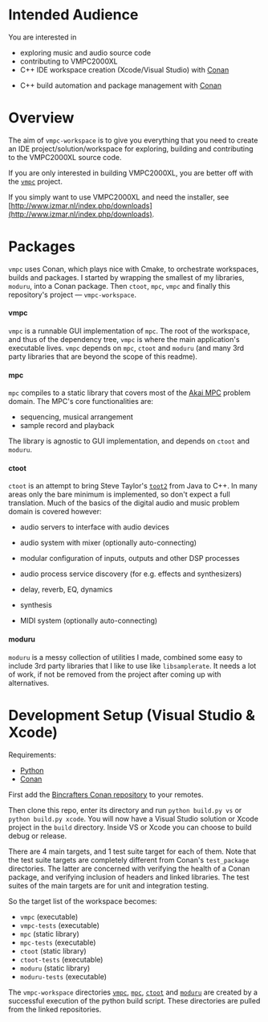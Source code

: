 # Intended Audience

You are interested in

* exploring music and audio source code
* contributing to VMPC2000XL
* C++ IDE workspace creation (Xcode/Visual Studio) with [Conan](https://conan.io/)

- C++ build automation and package management with [Conan](https://conan.io/)

  

# Overview

The aim of `vmpc-workspace` is to give you everything that you need to create an IDE project/solution/workspace for exploring, building and contributing to the VMPC2000XL source code.

If you are only interested in building VMPC2000XL, you are better off with the [`vmpc`](https://github.com/izzyreal/vmpc) project.

If you simply want to use VMPC2000XL and need the installer, see [http://www.izmar.nl/index.php/downloads](http://www.izmar.nl/index.php/downloads).



# Packages

`vmpc` uses Conan, which plays nice with Cmake, to orchestrate workspaces, builds and packages. I started by wrapping the smallest of my libraries, `moduru`, into a Conan package. Then `ctoot`, `mpc`, `vmpc` and finally this repository's project — `vmpc-workspace`.



#### vmpc

`vmpc` is a runnable GUI implementation of `mpc`. The root of the workspace, and thus of the dependency tree, `vmpc` is where the main application's executable lives. `vmpc` depends on `mpc`, `ctoot` and `moduru` (and many 3rd party libraries that are beyond the scope of this readme).



#### mpc

`mpc` compiles to a static library that covers most of the [Akai MPC](https://en.wikipedia.org/wiki/Akai_MPC) problem domain. The MPC's core functionalities are:

- sequencing, musical arrangement
- sample record and playback

The library is agnostic to GUI implementation, and depends on `ctoot` and `moduru`.



#### ctoot

`ctoot` is an attempt to bring Steve Taylor's [`toot2`](https://github.com/toot/toot2) from Java to C++. In many areas only the bare minimum is implemented, so don't expect a full translation. Much of the basics of the digital audio and music problem domain is covered however:

- audio servers to interface with audio devices

- audio system with mixer (optionally auto-connecting)

- modular configuration of inputs, outputs and other DSP processes

- audio process service discovery (for e.g. effects and synthesizers)

- delay, reverb, EQ, dynamics

- synthesis

- MIDI system (optionally auto-connecting)

  

#### moduru

`moduru` is a messy collection of utilities I made, combined some easy to include 3rd party libraries that I like to use like `libsamplerate`. It needs a lot of work, if not be removed from the project after coming up with alternatives.



# Development Setup (Visual Studio & Xcode)

Requirements:

- [Python](https://www.python.org/downloads/)
- [Conan](https://docs.conan.io/en/latest/installation.html)

First add the [Bincrafters Conan repository](https://bintray.com/bincrafters/public-conan) to your remotes.

Then clone this repo, enter its directory and run `python build.py vs` or `python build.py xcode`. You will now have a Visual Studio solution or Xcode project in the `build` directory. Inside VS or Xcode you can choose to build debug or release.

There are 4 main targets, and 1 test suite target for each of them. Note that the test suite targets are completely different from Conan's `test_package` directories. The latter are concerned with verifying the health of a Conan package, and verifying inclusion of headers and linked libraries. The test suites of the main targets are for unit and integration testing.

So the target list of the workspace becomes:

- `vmpc` (executable) 
- `vmpc-tests` (executable)
- `mpc` (static library)
- `mpc-tests` (executable)
- `ctoot` (static library)
- `ctoot-tests` (executable)
- `moduru` (static library)
- `moduru-tests` (executable)

The `vmpc-workspace` directories [`vmpc`](https://github.com/izzyreal/vmpc), [`mpc`](https://github.com/izzyreal/mpc), [`ctoot`](https://github.com/izzyreal/ctoot) and [`moduru`](https://github.com/izzyreal/moduru) are created by a successful execution of the python build script. These directories are pulled from the linked repositories.
